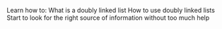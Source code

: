 Learn how to: What is a doubly linked list
How to use doubly linked lists
Start to look for the right source of information without too much help
